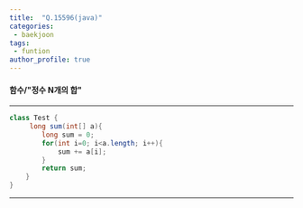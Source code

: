 ```yaml
---
title:  "Q.15596(java)"
categories:
 - baekjoon
tags:
 - funtion  
author_profile: true
---
```

#### 함수/"정수 N개의 합"

* * *
~~~java
class Test {
     long sum(int[] a){
        long sum = 0;
        for(int i=0; i<a.length; i++){
            sum += a[i];
        }
        return sum;
    }
}
~~~
*****